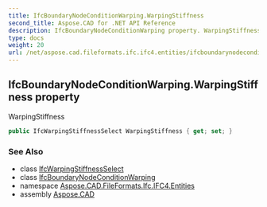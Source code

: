 ```yaml
---
title: IfcBoundaryNodeConditionWarping.WarpingStiffness
second_title: Aspose.CAD for .NET API Reference
description: IfcBoundaryNodeConditionWarping property. WarpingStiffness
type: docs
weight: 20
url: /net/aspose.cad.fileformats.ifc.ifc4.entities/ifcboundarynodeconditionwarping/warpingstiffness/
---
```

## IfcBoundaryNodeConditionWarping.WarpingStiffness property

WarpingStiffness

```csharp
public IfcWarpingStiffnessSelect WarpingStiffness { get; set; }
```

### See Also

* class [IfcWarpingStiffnessSelect](../../../aspose.cad.fileformats.ifc.ifc4.types/ifcwarpingstiffnessselect/)
* class [IfcBoundaryNodeConditionWarping](../)
* namespace [Aspose.CAD.FileFormats.Ifc.IFC4.Entities](../../ifcboundarynodeconditionwarping/)
* assembly [Aspose.CAD](../../../)


